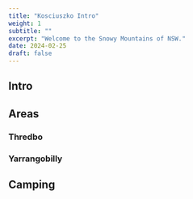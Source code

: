 ```yaml
---
title: "Kosciuszko Intro"
weight: 1
subtitle: ""
excerpt: "Welcome to the Snowy Mountains of NSW."
date: 2024-02-25
draft: false
---
```


## Intro

## Areas

### Thredbo

### Yarrangobilly

## Camping
